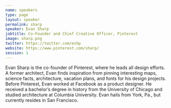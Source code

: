 ```yaml
---
name: speakers
type: page
layout: speaker
permalink: sharp
speaker: Evan Sharp
jobtitle: Co-Founder and Chief Creative Officer, Pinterest
image: sharp.png
twitter: https://twitter.com/eshp
website: https://www.pinterest.com/sharp/
session: 1
---
```

Evan Sharp is the co-founder of Pinterest, where he leads all design efforts. A former architect, Evan finds inspiration from pinning interesting maps, science facts, architecture, vacation plans, and fonts for his design projects. Before Pinterest, Evan worked at Facebook as a product designer. He received a bachelor’s degree in history from the University of Chicago and studied architecture at Columbia University. Evan hails from York, Pa., but currently resides in San Francisco.